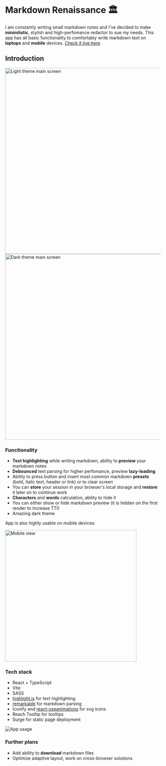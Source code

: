 # Markdown Renaissance 🏛

I am constantly writing small markdown notes and I've decided to make **minimlistic**, stylish and high-perfomance redactor to sue my needs. This app has 
all basic functionality to comfortably write markdown text on **laptops** and **mobile** devices. [Check it live here](http://markdown-renaissance.surge.sh).

## Introduction

<img width="600" alt="Light theme main screen" src="https://user-images.githubusercontent.com/103210607/192010143-bf680e0d-b2a5-416f-b317-12dc2fe8dfce.png">
<img width="600" alt="Dark theme main screen" src="https://user-images.githubusercontent.com/103210607/192010336-52b2e5fe-8273-43de-8917-6c0de37cdc3b.png">

### Functionality

* **Text highlighting** while writing markdown, ability to **preview** your markdown notes
* **Debounced** text parsing for higher perfomance, preview **lazy-loading**
* Ability to press button and insert most common markdown **presets** (bold, italic text, header or link) or to clear screen
* You can **store** your session in your browser's local storage and **restore** it later on to continue work
* **Characters** and **words** calculation, ability to hide it
* You can either show or hide markdown preview (it is hidden on the first render to increase TTI)
* Amazing dark theme

App is also highly usable on mobile devices:

<img width="425" alt="Mobile view" src="https://user-images.githubusercontent.com/103210607/192011973-95ce0eed-b31b-4f74-ad7c-742460920022.png">

### Tech stack

* React + TypeScript
* Vite
* SASS
* [highlight.js](https://highlightjs.org) for text highlighting
* [remarkable](https://www.npmjs.com/package/remarkable) for markdown parsing
* Iconify and [react-useanimations](https://react.useanimations.com) for svg icons
* Reach Tooltip for tooltips
* Surge for static page deployment

![App usage](https://user-images.githubusercontent.com/103210607/192013405-e4e7f067-5718-4d37-99be-da64c4cf49bd.gif)

### Further plans

* Add ability to **download** markdown files
* Optimize adaptive layout, work on cross-browser solutions
